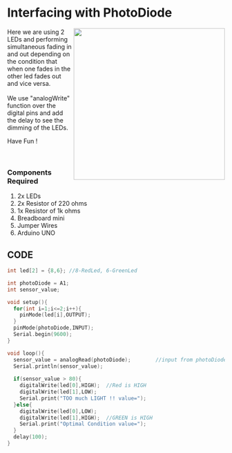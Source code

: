 <h1>Interfacing with PhotoDiode</h1>

<div>
    <img width=350 align=right src="https://github.com/Curovearth/Dive-into-Electronics/blob/main/Basics%202/02-LEDs%20Fade%20In%20and%20Fade%20Out/led%20fade%20in%20and%20out.png">
    <p>Here we are using 2 LEDs and performing simultaneous fading in and out depending on the condition that when one fades in the other led fades out and vice versa.<br><br>
        We use "analogWrite" function over the digital pins and add the delay to see the dimming of the LEDs.
      
  Have Fun !</p><br>
    
  <h3>Components Required</h3>
  <ol>
    <li>2x LEDs</li>
    <li>2x Resistor of 220 ohms</li>
    <li>1x Resistor of 1k ohms</li>
    <li>Breadboard mini</li>
    <li>Jumper Wires</li>
    <li>Arduino UNO</li>
  </ol>
    
</div>


  
## CODE
```C++
int led[2] = {8,6};	//8-RedLed, 6-GreenLed

int photoDiode = A1;
int sensor_value;

void setup(){
  for(int i=1;i<=2;i++){
    pinMode(led[i],OUTPUT);
  }
  pinMode(photoDiode,INPUT);
  Serial.begin(9600);
}

void loop(){
  sensor_value = analogRead(photoDiode);        //input from photoDiode sensor
  Serial.println(sensor_value);
  
  if(sensor_value > 80){
    digitalWrite(led[0],HIGH);	//Red is HIGH
    digitalWrite(led[1],LOW);
    Serial.print("TOO much LIGHT !!	value=");
  }else{
    digitalWrite(led[0],LOW);
    digitalWrite(led[1],HIGH);	//GREEN is HIGH
    Serial.print("Optimal Condition	value=");
  }
  delay(100);
}


```
